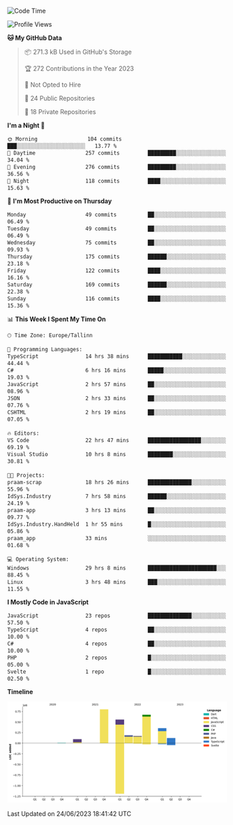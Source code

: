 <!--START_SECTION:waka-->
![Code Time](http://img.shields.io/badge/Code%20Time-271%20hrs%2056%20mins-blue)

![Profile Views](http://img.shields.io/badge/Profile%20Views-0-blue)

**🐱 My GitHub Data** 

> 📦 271.3 kB Used in GitHub's Storage 
 > 
> 🏆 272 Contributions in the Year 2023
 > 
> 🚫 Not Opted to Hire
 > 
> 📜 24 Public Repositories 
 > 
> 🔑 18 Private Repositories 
 > 
**I'm a Night 🦉** 

```text
🌞 Morning                104 commits         ███░░░░░░░░░░░░░░░░░░░░░░   13.77 % 
🌆 Daytime                257 commits         █████████░░░░░░░░░░░░░░░░   34.04 % 
🌃 Evening                276 commits         █████████░░░░░░░░░░░░░░░░   36.56 % 
🌙 Night                  118 commits         ████░░░░░░░░░░░░░░░░░░░░░   15.63 % 
```
📅 **I'm Most Productive on Thursday** 

```text
Monday                   49 commits          ██░░░░░░░░░░░░░░░░░░░░░░░   06.49 % 
Tuesday                  49 commits          ██░░░░░░░░░░░░░░░░░░░░░░░   06.49 % 
Wednesday                75 commits          ██░░░░░░░░░░░░░░░░░░░░░░░   09.93 % 
Thursday                 175 commits         ██████░░░░░░░░░░░░░░░░░░░   23.18 % 
Friday                   122 commits         ████░░░░░░░░░░░░░░░░░░░░░   16.16 % 
Saturday                 169 commits         ██████░░░░░░░░░░░░░░░░░░░   22.38 % 
Sunday                   116 commits         ████░░░░░░░░░░░░░░░░░░░░░   15.36 % 
```


📊 **This Week I Spent My Time On** 

```text
🕑︎ Time Zone: Europe/Tallinn

💬 Programming Languages: 
TypeScript               14 hrs 38 mins      ███████████░░░░░░░░░░░░░░   44.44 % 
C#                       6 hrs 16 mins       █████░░░░░░░░░░░░░░░░░░░░   19.03 % 
JavaScript               2 hrs 57 mins       ██░░░░░░░░░░░░░░░░░░░░░░░   08.96 % 
JSON                     2 hrs 33 mins       ██░░░░░░░░░░░░░░░░░░░░░░░   07.76 % 
CSHTML                   2 hrs 19 mins       ██░░░░░░░░░░░░░░░░░░░░░░░   07.05 % 

🔥 Editors: 
VS Code                  22 hrs 47 mins      █████████████████░░░░░░░░   69.19 % 
Visual Studio            10 hrs 8 mins       ████████░░░░░░░░░░░░░░░░░   30.81 % 

🐱‍💻 Projects: 
praam-scrap              18 hrs 26 mins      ██████████████░░░░░░░░░░░   55.96 % 
IdSys.Industry           7 hrs 58 mins       ██████░░░░░░░░░░░░░░░░░░░   24.19 % 
praam-app                3 hrs 13 mins       ██░░░░░░░░░░░░░░░░░░░░░░░   09.77 % 
IdSys.Industry.HandHeld  1 hr 55 mins        █░░░░░░░░░░░░░░░░░░░░░░░░   05.86 % 
praam_app                33 mins             ░░░░░░░░░░░░░░░░░░░░░░░░░   01.68 % 

💻 Operating System: 
Windows                  29 hrs 8 mins       ██████████████████████░░░   88.45 % 
Linux                    3 hrs 48 mins       ███░░░░░░░░░░░░░░░░░░░░░░   11.55 % 
```

**I Mostly Code in JavaScript** 

```text
JavaScript               23 repos            ██████████████░░░░░░░░░░░   57.50 % 
TypeScript               4 repos             ██░░░░░░░░░░░░░░░░░░░░░░░   10.00 % 
C#                       4 repos             ██░░░░░░░░░░░░░░░░░░░░░░░   10.00 % 
PHP                      2 repos             █░░░░░░░░░░░░░░░░░░░░░░░░   05.00 % 
Svelte                   1 repo              █░░░░░░░░░░░░░░░░░░░░░░░░   02.50 % 
```



**Timeline**

![Lines of Code chart](https://raw.githubusercontent.com/Piilu/Piilu/main/assets/bar_graph.png)


 Last Updated on 24/06/2023 18:41:42 UTC
<!--END_SECTION:waka-->